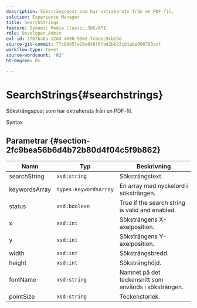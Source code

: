 ```yaml
---
description: Söksträngspost som har extraherats från en PDF-fil.
solution: Experience Manager
title: SearchStrings
feature: Dynamic Media Classic,SDK/API
role: Developer,Admin
exl-id: 3f67ba8a-12dd-4698-9502-7cbdec9cb25d
source-git-commit: 77c88d5fe20e048f6fad2bb23cb1abe090793acf
workflow-type: tm+mt
source-wordcount: '82'
ht-degree: 0%

---
```


# SearchStrings{#searchstrings}

Söksträngspost som har extraherats från en PDF-fil.

Syntax

## Parametrar {#section-2fc9bea56b6d4b72b80d4f04c5f9b862}

| Namn | Typ | Beskrivning |
|---|---|---|
| searchString | `xsd:string` | Söksträngstext. |
| keywordsArray | `types:KeywordsArray` | En array med nyckelord i söksträngen. |
| status | `xsd:boolean` | True if the search string is valid and enabled. |
| x | `xsd:int` | Söksträngens X-axelposition. |
| y | `xsd:int` | Söksträngens Y-axelposition. |
| width | `xsd:int` | Söksträngsbredd. |
| height | `xsd:int` | Sökstränghöjd. |
| fontName | `xsd:string` | Namnet på det teckensnitt som används i söksträngen. |
| pointSize | `xsd:string` | Teckenstorlek. |
